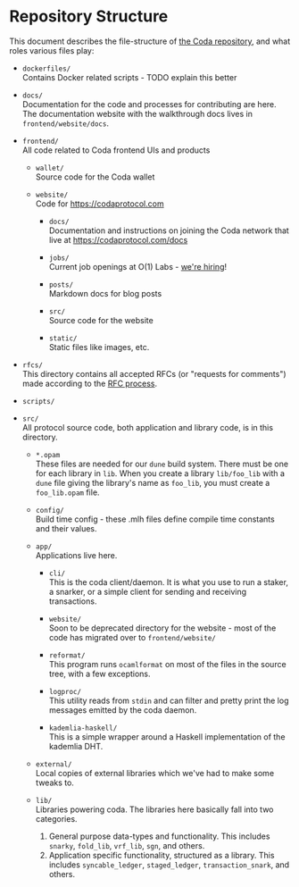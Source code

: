 # Repository Structure

This document describes the file-structure of [the Coda repository](https://github.com/codaprotocol/coda), and what roles various
files play:

- `dockerfiles/`    
    Contains Docker related scripts - TODO explain this better

- `docs/`    
    Documentation for the code and processes for contributing are here. The documentation website with the walkthrough docs lives in `frontend/website/docs`.
 
- `frontend/`   
    All code related to Coda frontend UIs and products

    - `wallet/`   
        Source code for the Coda wallet

    - `website/`    
        Code for https://codaprotocol.com

        - `docs/`   
            Documentation and instructions on joining the Coda network that live at https://codaprotocol.com/docs 

        - `jobs/`   
            Current job openings at O(1) Labs - [we're hiring](https://codaprotocol.com/jobs.html)!
        - `posts/`    
            Markdown docs for blog posts

        - `src/`    
            Source code for the website

        - `static/`   
            Static files like images, etc.

- `rfcs/`    
    This directory contains all accepted RFCs (or "requests for comments") made according to the [RFC process](https://github.com/CodaProtocol/coda/blob/master/CONTRIBUTING.md#rfcs).

- `scripts/`

- `src/`    
    All protocol source code, both application and library code, is in this directory.
  
    - `*.opam`    
        These files are needed for our `dune` build system. There must be one for each
        library in `lib`. When you create a library `lib/foo_lib` with a `dune` file giving
        the library's name as `foo_lib`, you must create a `foo_lib.opam` file.
    
    - `config/`    
        Build time config - these .mlh files define compile time constants and their values.
    
    - `app/`    
        Applications live here.
        
        - `cli/`    
            This is the coda client/daemon. It is what you use to run a staker, a snarker, or a simple client for sending and receiving transactions.
        
        - `website/`    
            Soon to be deprecated directory for the website - most of the code has migrated over to `frontend/website/`
        
        - `reformat/`   
            This program runs `ocamlformat` on most of the files in the source tree, with a few exceptions.
        
        - `logproc/`    
            This utility reads from `stdin` and can filter and pretty print the log messages emitted by the coda daemon.
        
        - `kademlia-haskell/`   
            This is a simple wrapper around a Haskell implementation of the kademlia DHT.

    - `external/`   
        Local copies of external libraries which we've had to make some tweaks to.
    
    - `lib/`    
        Libraries powering coda.
        The libraries here basically fall into two categories.
        1. General purpose data-types and functionality. This includes `snarky`, `fold_lib`, `vrf_lib`, `sgn`, and others.
        2. Application specific functionality, structured as a library. This includes `syncable_ledger`, `staged_ledger`, `transaction_snark`, and others.
    